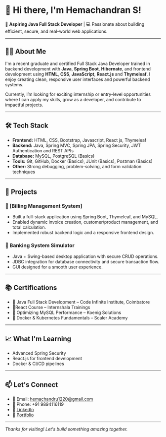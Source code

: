 # 👋 Hi there, I'm Hemachandran S!

🚀 **Aspiring Java Full Stack Developer** | 💻 Passionate about building efficient, secure, and real-world web applications.

---

## 🧑‍💻 About Me

I'm a recent graduate and certified Full Stack Java Developer trained in backend development with **Java**, **Spring Boot**, **Hibernate**, and frontend development using **HTML**, **CSS**, **JavaScript**, **React.js** and **Thymeleaf**. I enjoy creating clean, responsive user interfaces and powerful backend systems.

Currently, I’m looking for exciting internship or entry-level opportunities where I can apply my skills, grow as a developer, and contribute to impactful projects.

---

## 🛠️ Tech Stack

- **Frontend:** HTML, CSS, Bootstrap, Javascript, React js, Thymeleaf  
- **Backend:** Java, Spring MVC, Spring JPA, Spring Security, JWT Authentication and REST APIs  
- **Database:** MySQL, PostgreSQL (Basics)  
- **Tools:** Git, GitHub, Docker (Basics), JUnit (Basics), Postman (Basics)
- **Other:** Strong debugging, problem-solving, and form validation techniques

---

## 📂 Projects

### 🔹 [Billing Management System]
- Built a full-stack application using Spring Boot, Thymeleaf, and MySQL.
- Enabled dynamic invoice creation, customer/product management, and total calculation.
- Implemented robust backend logic and a responsive frontend design.

### 🔹 Banking System Simulator
- Java + Swing-based desktop application with secure CRUD operations.
- JDBC integration for database connectivity and secure transaction flow.
- GUI designed for a smooth user experience.

---

## 📚 Certifications

- 🔸 Java Full Stack Development – Code Infinite Institute, Coimbatore
- 🔸React Course – Internshala Trainings 
- 🔸 Optimizing MySQL Performance – Koenig Solutions  
- 🔸 Docker & Kubernetes Fundamentals – Scaler Academy

---

## 📈 What I'm Learning
- Advanced Spring Security
- React.js for frontend development
- Docker & CI/CD pipelines

---

## 📫 Let's Connect

- 📧 Email: hemachandru1220@gmail.com  
- 📱 Phone: +91 9894116119  
- 🔗 [LinkedIn](https://linkedin.com/in/hemachandran2728)  
- 🔗 [Portfolio](https://hemachandran-s.web.app/)  
---

_Thanks for visiting! Let's build something amazing together._
